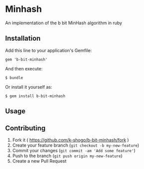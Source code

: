 # Minhash

An implementation of the b bit MinHash algorithm in ruby

## Installation

Add this line to your application's Gemfile:

    gem 'b-bit-minhash'

And then execute:

    $ bundle

Or install it yourself as:

    $ gem install b-bit-minhash

## Usage


## Contributing

1. Fork it ( https://github.com/k-shogo/b-bit-minhash/fork )
2. Create your feature branch (`git checkout -b my-new-feature`)
3. Commit your changes (`git commit -am 'Add some feature'`)
4. Push to the branch (`git push origin my-new-feature`)
5. Create a new Pull Request
